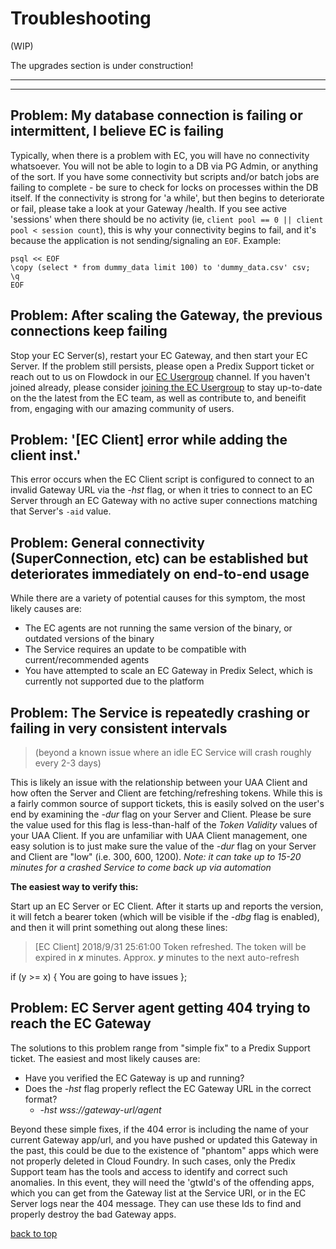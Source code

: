 # Troubleshooting

(WIP)

The upgrades section is under construction!

---
---

## Problem: My database connection is failing or intermittent, I believe EC is failing
Typically, when there is a problem with EC, you will have no connectivity whatsoever. You will not be able to login to a DB via PG Admin, or anything of the sort. If you have some connectivity but scripts and/or batch jobs are failing to complete - be sure to check for locks on processes within the DB itself. If the connectivity is strong for 'a while', but then begins to deteriorate or fail, please take a look at your Gateway /health. If you see active 'sessions' when there should be no activity (ie, `client pool == 0 || client pool < session count`), this is why your connectivity begins to fail, and it's because the application is not sending/signaling an `EOF`. Example:

```psql
psql << EOF
\copy (select * from dummy_data limit 100) to 'dummy_data.csv' csv;
\q
EOF
```

## Problem: After scaling the Gateway, the previous connections keep failing
Stop your EC Server(s), restart your EC Gateway, and then start your EC Server. If the problem still persists, please open a Predix Support ticket or reach out to us on Flowdock in our [EC Usergroup](https://www.flowdock.com/app/ge-developer-cloud/ec-usergroup) channel. If you haven't joined already, please consider [joining the EC Usergroup](https://www.flowdock.com/invitations/44765fcbae5a36d0eff83c9536f87223044ad748) to stay up-to-date on the the latest from the EC team, as well as contribute to, and beneifit from, engaging with our amazing community of users.

## Problem: '[EC Client] error while adding the client inst.'
This error occurs when the EC Client script is configured to connect to an invalid Gateway URL via the *-hst* flag, or when it tries to connect to an EC Server through an EC Gateway with no active super connections matching that Server's `-aid` value.

## Problem: General connectivity (SuperConnection, etc) can be established but deteriorates immediately on end-to-end usage
While there are a variety of potential causes for this symptom, the most likely causes are:

- The EC agents are not running the same version of the binary, or outdated versions of the binary
- The Service requires an update to be compatible with current/recommended agents
- You have attempted to scale an EC Gateway in Predix Select, which is currently not supported due to the platform

## Problem: The Service is repeatedly crashing or failing in very consistent intervals

>(beyond a known issue where an idle EC Service will crash roughly every 2-3 days)

This is likely an issue with the relationship between your UAA Client and how often the Server and Client are fetching/refreshing tokens. While this is a fairly common source of support tickets, this is easily solved on the user's end by examining the *-dur* flag on your Server and Client. Please be sure the value used for this flag is less-than-half of the *Token Validity* values of your UAA Client. If you are unfamiliar with UAA Client management, one easy solution is to just make sure the value of the *-dur* flag on your Server and Client are "low" (i.e. 300, 600, 1200). *Note: it can take up to 15-20 minutes for a crashed Service to come back up via automation*

**The easiest way to verify this:**

Start up an EC Server or EC Client. After it starts up and reports the version, it will fetch a bearer token (which will be visible if the *-dbg* flag is enabled), and then it will print something out along these lines:

> [EC Client] 2018/9/31 25:61:00 Token refreshed. The token will be expired in ***x*** minutes. Approx. ***y*** minutes to the next auto-refresh

if (y >= x) { You are going to have issues };

## Problem: EC Server agent getting 404 trying to reach the EC Gateway
The solutions to this problem range from "simple fix" to a Predix Support ticket. The easiest and most likely causes are:
- Have you verified the EC Gateway is up and running?
- Does the *-hst* flag properly reflect the EC Gateway URL in the correct format?
    - *-hst wss://gateway-url/agent*
    
Beyond these simple fixes, if the 404 error is including the name of your current Gateway app/url, and you have pushed or updated this Gateway in the past, this could be due to the existence of "phantom" apps which were not properly deleted in Cloud Foundry. In such cases, only the Predix Support team has the tools and access to identify and correct such anomalies. In this event, they will need the 'gtwId's of the offending apps, which you can get from the Gateway list at the Service URI, or in the EC Server logs near the 404 message. They can use these Ids to find and properly destroy the bad Gateway apps.

[back to top](#troubleshooting)